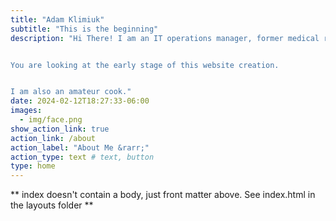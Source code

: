 ```yaml
---
title: "Adam Klimiuk"
subtitle: "This is the beginning"
description: "Hi There! I am an IT operations manager, former medical research and environmental scientist.


You are looking at the early stage of this website creation.


I am also an amateur cook."
date: 2024-02-12T18:27:33-06:00
images:
  - img/face.png
show_action_link: true
action_link: /about
action_label: "About Me &rarr;"
action_type: text # text, button
type: home
---
```


** index doesn't contain a body, just front matter above.
See index.html in the layouts folder **
